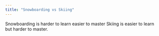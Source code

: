 ```yaml
---
title: "Snowboarding vs Skiing"
---
```

Snowboarding is harder to learn easier to master
Skiing is easier to learn but harder to master.

